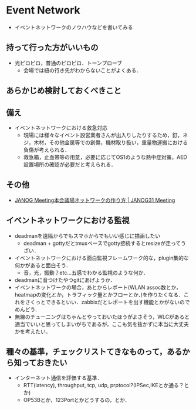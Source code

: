 # Event Network
- イベントネットワークのノウハウなどを書いてみる

## 持って行った方がいいもの
- 光ピロピロ，普通のピロピロ．トーンプローブ
  - 会場では紐の行き先がわからないことがよくある．

## あらかじめ検討しておくべきこと

## 備え
- イベントネットワークにおける救急対応
  - 現場には様々なイベント設営業者さんが出入りしたりするため，釘，ネジ，木材，その他金属等での創傷，機材取り扱い，重量物運搬における負傷が考えられる．
  - 救急箱，止血帯等の用意，必要に応じてOS1のような熱中症対策，AED設置場所の確認が必要だと考えられる．

## その他
- [JANOG Meeting本会議場ネットワークの作り方 | JANOG31 Meeting](https://www.janog.gr.jp/meeting/janog31/LA.html)


## イベントネットワークにおける監視
- deadmanを遠隔からでもスマホからでもいい感じに描画したい
  - deadman + gottyだとtmuxベースでgotty接続するとresizeが走ってうざい．
- イベントネットワークにおける面白監視フレームワーク的な，plugin集的な何かがあると面白そう．
  - 音，光，振動？etc...五感でわかる監視のような何か．
- deadmanに音つけたやつgitにあげようか．
- イベントネットワークの場合，あとからレポート(WLAN assoc数とか，heatmapの変化とか，トラフィック量とかフローとか．)を作りたくなる．これをさくっとできるといい．zabbixだとレポートを出す機能とかがないのでめんどう．
- 無線のチューニングはちゃんとやっておいたほうがよさそう，WLCがあると適当でいいと思ってしまいがちであるが，ここも気を抜かずに本当に大丈夫かを考えたい．

## 種々の基準，チェックリストてきなものって，あるから知っておきたい
- インターネット通信を評価する基準．
  - RTT(latency), throughput, tcp, udp, prptocol?(IPSec,IKEとか通る？とか)
  - OP53Bとか，123Portとかどうするの，とか．
